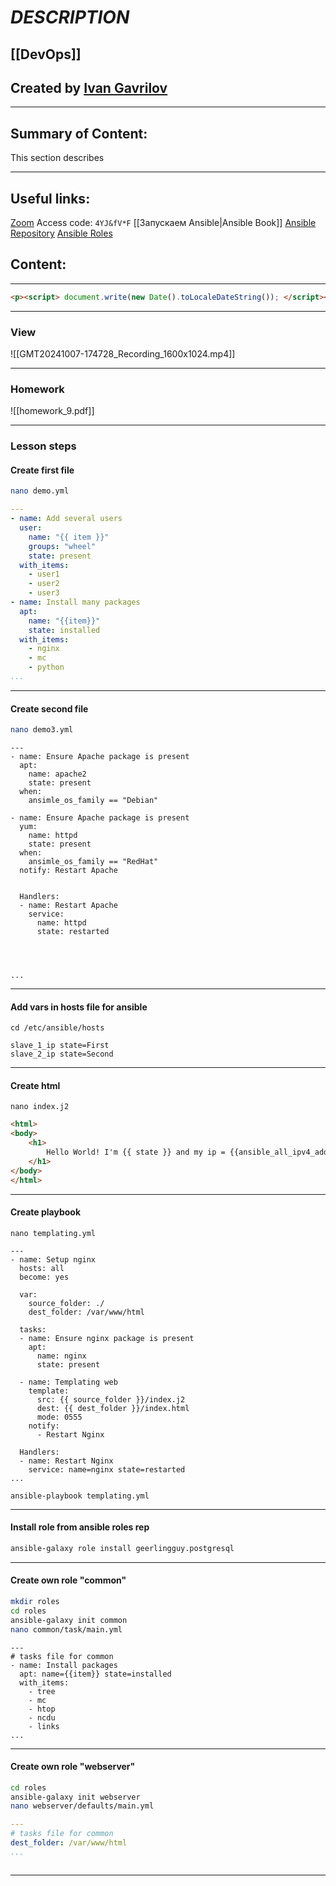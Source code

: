 # ***DESCRIPTION***

## [[DevOps]]


## Created by [Ivan Gavrilov](https://github.com/ivangavrilov-viii)
---
## Summary of Content:
This section describes


---
## Useful links:
[Zoom](https://us06web.zoom.us/rec/share/WEYt90GHH2Fh-gppcKAql3PvwpxBw8sFiFrgfDSy4ME_WPn-K18n2qYnUyITN19U.hI-np3fTlNkli-S7) Access code: ```4YJ&fV*F```
[[Запускаем Ansible|Ansible Book]]
[Ansible Repository](https://galaxy.ansible.com/ui/)
[Ansible Roles](https://docs.ansible.com/ansible/latest/playbook_guide/playbooks_reuse_roles.html)

## Content:
---
```html
<p><script> document.write(new Date().toLocaleDateString()); </script></p>
```

---
### View
![[GMT20241007-174728_Recording_1600x1024.mp4]]

---
### Homework
![[homework_9.pdf]]

---
### Lesson steps

#### Create first file
```bash
nano demo.yml
```

```yaml
---
- name: Add several users
  user:
    name: "{{ item }}"
    groups: "wheel"
    state: present
  with_items:
    - user1
    - user2
    - user3
- name: Install many packages
  apt:
    name: "{{item}}"
    state: installed
  with_items:
    - nginx
    - mc
    - python
...
```
---
#### Create second file
```bash
nano demo3.yml
```

```
---
- name: Ensure Apache package is present
  apt: 
    name: apache2
    state: present
  when:
    ansimle_os_family == "Debian"

- name: Ensure Apache package is present
  yum: 
    name: httpd
    state: present
  when:
    ansimle_os_family == "RedHat"
  notify: Restart Apache


  Handlers:
  - name: Restart Apache
    service:
      name: httpd
      state: restarted




...
```
---
#### Add vars in hosts file for ansible
```
cd /etc/ansible/hosts 
```

```
slave_1_ip state=First
slave_2_ip state=Second
```
---
#### Create html
```
nano index.j2
```

```html
<html>
<body>
	<h1> 
		Hello World! I'm {{ state }} and my ip = {{ansible_all_ipv4_addresses}}
	</h1>
</body>
</html>
```
---
#### Create playbook
```
nano templating.yml
```

```
---
- name: Setup nginx
  hosts: all
  become: yes

  var: 
    source_folder: ./
    dest_folder: /var/www/html

  tasks:
  - name: Ensure nginx package is present
    apt:
      name: nginx
      state: present
  
  - name: Templating web
    template:
      src: {{ source_folder }}/index.j2
      dest: {{ dest_folder }}/index.html
      mode: 0555
    notify: 
      - Restart Nginx

  Handlers:
  - name: Restart Nginx
    service: name=nginx state=restarted
...
```

```
ansible-playbook templating.yml
```
---
#### Install role from ansible roles rep
```bash
ansible-galaxy role install geerlingguy.postgresql
```
---
#### Create own role "common"
```bash
mkdir roles
cd roles
ansible-galaxy init common
nano common/task/main.yml
```

```
---
# tasks file for common
- name: Install packages
  apt: name={{item}} state=installed
  with_items:
    - tree
    - mc
    - htop
    - ncdu
    - links
...
```
---
#### Create own role "webserver"
```bash
cd roles
ansible-galaxy init webserver
nano webserver/defaults/main.yml
```

```yaml
---
# tasks file for common
dest_folder: /var/www/html
...
```

```bash
```


---
